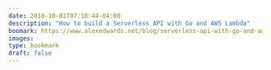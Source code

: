 ```yaml
---
date: 2018-10-01T07:18:44-04:00
description: "How to build a Serverless API with Go and AWS Lambda"
boomark: https://www.alexedwards.net/blog/serverless-api-with-go-and-aws-lambda
images: 
type: bookmark
draft: false
---
```

